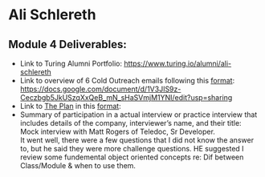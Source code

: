 # Ali Schlereth

## Module 4 Deliverables:

* Link to Turing Alumni Portfolio: https://www.turing.io/alumni/ali-schlereth
* Link to overview of 6 Cold Outreach emails following this [format](https://github.com/turingschool/professional_skills/blob/master/module_four/outreach_deliverable_guidelines.md):   https://docs.google.com/document/d/1V3JIS9z-Ceczbgb5JkUSzqXxQeB_mN_sHaSVmjM1YNI/edit?usp=sharing
* Link to [The Plan](https://github.com/turingschool/backend-curriculum-site/blob/gh-pages/module4/projects/the-plan/index.md) in this [format](https://github.com/turingschool/backend-curriculum-site/blob/gh-pages/module4/projects/the-plan/template.markdown): 
* Summary of participation in a actual interview or practice interview that includes details of the company, interviewer’s name, and their title:   
Mock interview with Matt Rogers of Teledoc, Sr Developer.    
It went well, there were a few questions that I did not know the answer to, but he said they were more challenge questions. HE suggested I review some fundemental object oriented concepts re: Dif between Class/Module & when to use them. 
